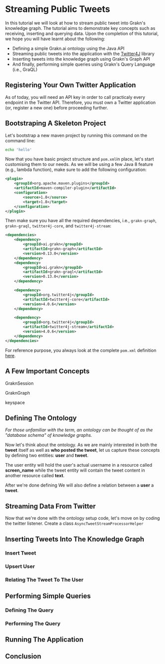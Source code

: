 # Streaming Public Tweets
In this tutorial we will look at how to stream public tweet into Grakn's knowledge graph. The tutorial aims to demonstrate key concepts such as receiving, inserting and querying data. Upon the completion of this tutorial, we hope you will have learnt about the following:

- Defining a simple Grakn.ai ontology using the Java API
- Streaming public tweets into the application with the [Twitter4J](http://twitter4j.org/ "Twitter4J") library
- Inserting tweets into the knowledge graph using Grakn's Graph API
- And finally, performing simple queries using Grakn's Query Language (i.e., GraQL)

## Registering Your Own Twitter Application
As of today, you will need an API key in order to call practicaly every endpoint in the Twitter API. Therefore, you must own a Twitter application (or, register a new one) before proceeding further.

## Bootstraping A Skeleton Project
Let's bootstrap a new maven project by running this command on the command line:

```sh
echo 'hello'
```

Now that you have basic project structure and `pom.xml`in place, let's start customising them to our needs. As we will be using a few Java 8 feature (e.g., lambda function), make sure to add the following configuration:

```xml
<plugin>
    <groupId>org.apache.maven.plugins</groupId>
    <artifactId>maven-compiler-plugin</artifactId>
    <configuration>
        <source>1.8</source>
        <target>1.8</target>
    </configuration>
</plugin>
```

Then make sure you have all the required dependencies, i.e., `grakn-graph`, `grakn-graql`, `twitter4j-core`, and `twitter4j-stream`:

```xml
<dependencies>
    <dependency>
        <groupId>ai.grakn</groupId>
        <artifactId>grakn-graph</artifactId>
        <version>0.13.0</version>
    </dependency>
    <dependency>
        <groupId>ai.grakn</groupId>
        <artifactId>grakn-graql</artifactId>
        <version>0.13.0</version>
    </dependency>

    <dependency>
        <groupId>org.twitter4j</groupId>
        <artifactId>twitter4j-core</artifactId>
        <version>4.0.6</version>
    </dependency>

    <dependency>
        <groupId>org.twitter4j</groupId>
        <artifactId>twitter4j-stream</artifactId>
        <version>4.0.6</version>
    </dependency>
</dependencies>
```

For reference purpose, you always look at the complete `pom.xml` definition [here](google.com).

## A Few Important Concepts

GraknSession

GraknGraph

keyspace

## Defining The Ontology

*For those unfamiliar with the term, an ontology can be thought of as the "database schema" of knowledge graphs.* 

Now let's think about the ontology. As we are mainly interested in both the **tweet** itself as well as **who posted the tweet**, let us capture these concepts by defining two entities: **user** and **tweet**.

The user entity will hold the user's actual username in a resource called **screen_name** while the tweet entity will contain the tweet content in another resource called **text**.

After we're done defining We will also define a relation between a **user** a **tweet**. 

## Streaming Data From Twitter

Now that we're done with the ontology setup code, let's move on by coding the twitter listener. Create a class `AsyncTweetStreamProcessorHelper`

## Inserting Tweets Into The Knowledge Graph
### Insert Tweet
### Upsert User
### Relating The Tweet To The User
## Performing Simple Queries
### Defining The Query
### Performing The Query
## Running The Application
## Conclusion